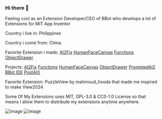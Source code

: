 ### Hi there 👋

Feeling cool as an Extension Developer/CEO of BBot who develops a lot of Extensions for MIT App Inventor 

Country i live in: Philippines

Country i come from: China

Favorite Extension i made: 
<a href="https://github.com/bextdev797/BextdevProject/raw/main/PERSONAL_EXTENSIONS/com.bextdev.AI2Fix.aix">AI2Fix</a>
<a href="https://github.com/bextdev797/BextdevProject/raw/main/PERSONAL_EXTENSIONS/com.bextdev.HumanFaceCanvas.aix">HumanFaceCanvas</a>
<a href="https://github.com/theFuncTions/Functions/releases/download/1.1/com.brandonang.functions.aix">Functions</a>
<a href="https://github.com/bextdev797/BextdevProject/raw/main/PERSONAL_EXTENSIONS/com.bextdev.ObjectDrawer.aix">ObjectDrawer</a>

Projects:
<a href="https://github.com/bextdev797/BextdevProject/raw/main/PERSONAL_EXTENSIONS/com.bextdev.AI2Fix.aix">AI2Fix</a>
<a href="https://github.com/theFuncTions/Functions/releases/download/1.1/com.brandonang.functions.aix">Functions</a>
<a href="https://github.com/bextdev797/BextdevProject/raw/main/PERSONAL_EXTENSIONS/com.bextdev.HumanFaceCanvas.aix">HumanFaceCanvas</a>
<a href="https://github.com/bextdev797/BextdevProject/raw/main/PERSONAL_EXTENSIONS/com.bextdev.ObjectDrawer.aix">ObjectDrawer</a>
<a href="https://github.com/bextdev797/PromptedAI2/releases/download/1/PromptedAI2Setup.msi">PromptedAI2</a>
<a href="https://github.com/bextdev797/BBotIDE/releases/download/3.0.0/BBotIDESetupV3.msi">BBot IDE</a>
<a href="https://drive.google.com/uc=?export=download&id=19hUx6oUhKEO2AceEGi-aklZaTKRex7Db/">PostAIX</a>

Favorite Extension: PuzzleView by mahmoud_hooda that made me inspired to make View2024

Some Of My Extensions uses MIT, GPL-3.0 & CC0-1.0 License so that means I allow them to distribute my extensions anytime anywhere.

![image](https://github-readme-stats.vercel.app/api?username=bextdev797) ![image](https://github-readme-stats.vercel.app/api/top-langs/?username=bextdev797)
